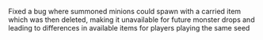 Fixed a bug where summoned minions could spawn with a carried item which was then deleted, making it unavailable for 
future monster drops and leading to differences in available items for players playing the same seed 